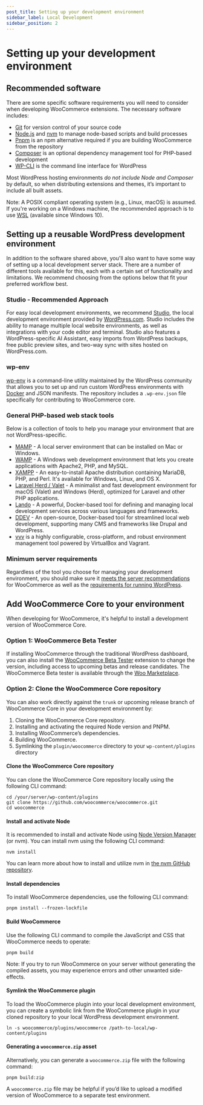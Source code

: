 ```yaml
---
post_title: Setting up your development environment
sidebar_label: Local Development
sidebar_position: 2
---
```


# Setting up your development environment

## Recommended software

There are some specific software requirements you will need to consider when developing WooCommerce extensions. The necessary software includes:

* [Git](https://git-scm.com/) for version control of your source code  
* [Node.js](https://nodejs.org/) and [nvm](https://github.com/nvm-sh/nvm/blob/master/README.md) to manage node-based scripts and build processes  
* [Pnpm](https://pnpm.io/) is an npm alternative required if you are building WooCommerce from the repository  
* [Composer](https://getcomposer.org/) is an optional dependency management tool for PHP-based development  
* [WP-CLI](http://wp-cli.org/) is the command line interface for WordPress

Most WordPress hosting environments *do not include Node and Composer* by default, so when distributing extensions and themes, it’s important to include all built assets.

Note: A POSIX compliant operating system (e.g., Linux, macOS) is assumed. If you're working on a Windows machine, the recommended approach is to use [WSL](https://learn.microsoft.com/en-us/windows/wsl/install) (available since Windows 10).

## Setting up a reusable WordPress development environment

In addition to the software shared above, you'll also want to have some way of setting up a local development server stack. There are a number of different tools available for this, each with a certain set of functionality and limitations. We recommend choosing from the options below that fit your preferred workflow best.

### Studio - Recommended Approach

For easy local development environments, we recommend [Studio](https://developer.wordpress.com/studio/), the local development environment provided by [WordPress.com](https://developer.wordpress.com). Studio includes the ability to manage multiple local website environments, as well as integrations with your code editor and terminal. Studio also features a WordPress-specific AI Assistant, easy imports from WordPress backups, free public preview sites, and two-way sync with sites hosted on WordPress.com.

### wp-env

[wp-env](https://developer.wordpress.org/block-editor/reference-guides/packages/packages-env/) is a command-line utility maintained by the WordPress community that allows you to set up and run custom WordPress environments with [Docker](https://www.docker.com/) and JSON manifests. The repository includes a `.wp-env.json` file specifically for contributing to WooCommerce core.

### General PHP-based web stack tools

Below is a collection of tools to help you manage your environment that are not WordPress-specific.

* [MAMP](https://www.mamp.info/en/mac/) - A local server environment that can be installed on Mac or Windows.  
* [WAMP](https://www.wampserver.com/en/) - A Windows web development environment that lets you create applications with Apache2, PHP, and MySQL.  
* [XAMPP](https://www.apachefriends.org/index.html) - An easy-to-install Apache distribution containing MariaDB, PHP, and Perl. It's available for Windows, Linux, and OS X.  
* [Laravel Herd / Valet](https://herd.laravel.com/) - A minimalist and fast development environment for macOS (Valet) and Windows (Herd), optimized for Laravel and other PHP applications.
* [Lando](https://lando.dev/) - A powerful, Docker-based tool for defining and managing local development services across various languages and frameworks.
* [DDEV](https://ddev.com/) - An open-source, Docker-based tool for streamlined local web development, supporting many CMS and frameworks like Drupal and WordPress.
* [vvv](https://varyingvagrantvagrants.org/) is a highly configurable, cross-platform, and robust environment management tool powered by VirtualBox and Vagrant. 

### Minimum server requirements

Regardless of the tool you choose for managing your development environment, you should make sure it [meets the server recommendations](https://woocommerce.com/document/server-requirements/?utm_source=wooextdevguide) for WooCommerce as well as the [requirements for running WordPress](https://wordpress.org/about/requirements/).

## Add WooCommerce Core to your environment

When developing for WooCommerce, it's helpful to install a development version of WooCommerce Core.

### Option 1: WooCommerce Beta Tester

If installing WooCommerce through the traditional WordPress dashboard, you can also install the [WooCommerce Beta Tester](/docs/contribution/testing/beta-testing) extension to change the version, including access to upcoming betas and release candidates. The WooCommerce Beta tester is available through the [Woo Marketplace](https://woocommerce.com/marketplace). 

### Option 2: Clone the WooCommerce Core repository

You can also work directly against the `trunk` or upcoming release branch of WooCommerce Core in your development environment by:

1. Cloning the WooCommerce Core repository.  
2. Installing and activating the required Node version and PNPM.  
3. Installing WooCommerce’s dependencies.  
4. Building WooCommerce.  
5. Symlinking the `plugin/woocommerce` directory to your `wp-content/plugins` directory

#### Clone the WooCommerce Core repository

You can clone the WooCommerce Core repository locally using the following CLI command:

```shell
cd /your/server/wp-content/plugins
git clone https://github.com/woocommerce/woocommerce.git
cd woocommerce
```

#### Install and activate Node

It is recommended to install and activate Node using [Node Version Manager](https://github.com/nvm-sh/nvm) (or nvm). You can install nvm using the following CLI command:

```shell
nvm install
```

You can learn more about how to install and utilize nvm in [the nvm GitHub repository](https://github.com/nvm-sh/nvm?tab=readme-ov-file#intro).

#### Install dependencies

To install WooCommerce dependencies, use the following CLI command:

```shell
pnpm install --frozen-lockfile
```

#### Build WooCommerce

Use the following CLI command to compile the JavaScript and CSS that WooCommerce needs to operate:

```shell
pnpm build
```

Note: If you try to run WooCommerce on your server without generating the compiled assets, you may experience errors and other unwanted side-effects.

#### Symlink the WooCommerce plugin 

To load the WooCommerce plugin into your local development environment, you can create a symbolic link from the WooCommerce plugin in your cloned repository to your local WordPress development environment.

```shell
ln -s woocommerce/plugins/woocommerce /path-to-local/wp-content/plugins
```

#### Generating a `woocommerce.zip` asset

Alternatively, you can generate a `woocommerce.zip` file with the following command:

```shell
pnpm build:zip
```

A `woocommerce.zip` file may be helpful if you’d like to upload a modified version of WooCommerce to a separate test environment.
